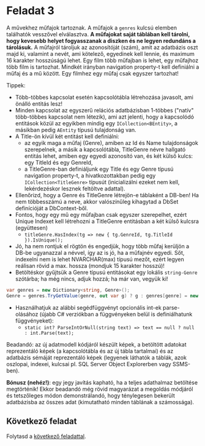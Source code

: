 # Feladat 3

A művekhez műfajok tartoznak. A műfajok a `genres` kulcsú elemben találhatók vesszővel elválasztva. **A műfajokat saját táblában kell tárolni, hogy kevesebb helyet fogyasszanak a diszken és ne legyen redundáns a tárolásuk.** A műfajról tároljuk az azonosítóját (szám), amit az adatbázis oszt majd ki, valamint a nevét, ami kötelező, egyedinek kell lennie, és maximum 16 karakter hosszúságú lehet. Egy film több műfajban is lehet, egy műfajhoz több film is tartozhat. Mindkét irányban navigation property-t kell definiálni a műfaj és a mű között. Egy filmhez egy műfaj csak egyszer tartozhat!

Tippek: 
- Több-többes kapcsolat esetén kapcsolótábla létrehozása javasolt, ami önálló entitás lesz! 
- Minden kapcsolat az egyszerű relációs adatbázisban 1-többes ("natív" több-többes kapcsolat nem létezik), ami azt jelenti, hogy a kapcsolódó entitások közül az egyikben mindig egy `ICollection<BEntity>`, a másikban pedig `AEntity` típusú tulajdonság van. 
- A Title-ön kívül két entitást kell definiálni:
  - az egyik maga a műfaj (Genre), amiben az Id és Name tulajdonságok szerepelnek, 
  a másik a kapcsolótábla, TitleGenre névre hallgató entitás lehet, amiben egy egyedi azonosító van, és két külső kulcs: egy TitleId és egy GenreId,
  - a TitleGenre-ban definiáljunk egy Title és egy Genre típusú navigation property-t, a hivatkozottakban pedig egy `ICollection<TitleGenre>` típusút (inicializálni ezeket nem kell, lekérdezéskor lesznek feltöltve adattal).
- Ellenőrizd, hogy a Genre és TitleGenre létrejön-e táblaként a DB-ben! Ha nem többesszámú a neve, akkor valószínűleg kihagytad a DbSet definícióját a DbContext-ből.
- Fontos, hogy egy mű egy műfajban csak egyszer szerepelhet, ezért Unique Indexet kell létrehozni a TitleGenre entitásban a két külső kulcsra (együttesen)
  - `titleGenre.HasIndex(tg => new { tg.GenreId, tg.TitleId }).IsUnique();`
- Jó, ha nem rontjuk el rögtön és engedjük, hogy több műfaj kerüljön a DB-be ugyanazzal a névvel, így az is jó, ha a műfajnév egyedi. Sőt, indexelni nem is lehet NVARCHAR(max) típusú mezőt, ezért legyen reálisan rövid a max. hossza (mondjuk 15 karakter hosszú)!
- Betöltéskor gyűjtsük a Genre típusú entitásokat egy lokális `string-Genre` szótárba; ha még nincs, adjuk hozzá; ha már van, vegyük ki!
``` C#
var genres = new Dictionary<string, Genre>();
Genre = genres.TryGetValue(genre, out var g) ? g : genres[genre] = new() { Name = genre }
```
- Használhatjuk az alábbi segédfüggvényt opcionális int-ek parse-olásához (újabb C# verziókban a függvényeken belül is definiálhatunk függvényeket):
  - `static int? ParseIntOrNull(string text) => text == null ? null : int.Parse(text);`

Beadandó: az új adatmodell kódjáról készült képek, a betöltött adatokat reprezentáló képek (a kapcsolótábla és az új tábla tartalmai) és az adatbázis sémáját reprezentáló képek (legyenek láthatók a táblák, azok oszlopai, indexei, kulcsai pl. SQL Server Object Explorerben vagy SSMS-ben).

**Bónusz (nehéz!)**: egy jegy javítás kapható, ha a teljes adathalmaz betöltése megtörténik! Ekkor beadandó még rövid magyarázat a megoldás módjáról és tetszőleges módon demonstrálandó, hogy ténylegesen bekerült adatbázisba az összes adat (kimutatható minden táblának a számossága).

## Következő feladat

Folytasd a [következő feladattal](Feladat-4.md).
